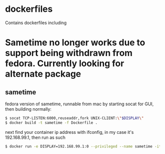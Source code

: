 # dockerfiles
Contains dockerfiles including

# **Sametime no longer works due to support being withdrawn from fedora. Currently looking for alternate package**

## sametime
fedora version of sametime, runnable from mac by starting socat for GUI, then building normally:
```sh
$ socat TCP-LISTEN:6000,reuseaddr,fork UNIX-CLIENT:\"$DISPLAY\"
$ docker build -t sametime -f Dockerfile . 
```

next find your container ip address with ifconfig, in my case it's 192.168.99.1, then run as such
```sh
$ docker run -e DISPLAY=192.168.99.1:0 --privileged --name sametime -it --rm sametime
```
